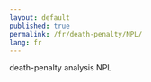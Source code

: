 ```yaml
---
layout: default
published: true
permalink: /fr/death-penalty/NPL/
lang: fr
---
```


death-penalty analysis NPL
